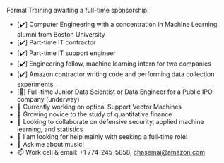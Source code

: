 
Formal Training awaiting a full-time sponsorship:
- [✔️] Computer Engineering with a concentration in Machine Learning alumni from Boston University
- [✔️] Part-time IT contractor
- [✔️] Part-time IT support engineer
- [✔️] Engineering fellow, machine learning intern for two companies
- [✔️] Amazon contractor writing code and performing data collection experiments
- [🔄] Full-time Junior Data Scientist or Data Engineer for a Public IPO company (underway)
- 🔭 Currently working on optical Support Vector Machines
- 🌱 Growing novice to the study of quantitative finance
- 🔄 Looking to collaborate on defensive security, applied machine learning, and statistics
- 🤔 I am looking for help mainly with seeking a full-time role!
- 💬 Ask me about music!
- 📫 Work cell & email: +1 774-245-5858, chasemai@amazon.com
